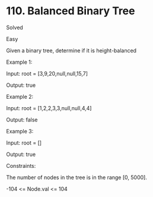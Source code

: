# 110. Balanced Binary Tree

Solved

Easy

Given a binary tree, determine if it is height-balanced

 

Example 1:


Input: root = [3,9,20,null,null,15,7]

Output: true

Example 2:


Input: root = [1,2,2,3,3,null,null,4,4]

Output: false

Example 3:

Input: root = []

Output: true
 

Constraints:

The number of nodes in the tree is in the range [0, 5000].

-104 <= Node.val <= 104
